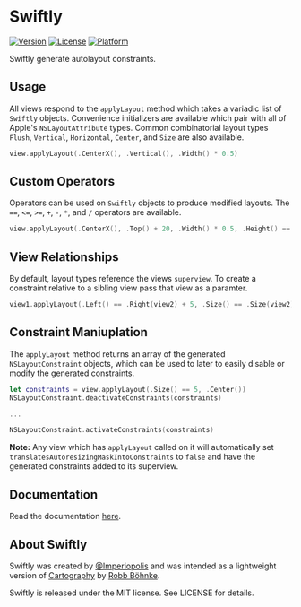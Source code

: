 # Swiftly

[![Version](https://img.shields.io/cocoapods/v/Swiftly.svg?style=flat)](http://cocoadocs.org/docsets/Swiftly)
[![License](https://img.shields.io/cocoapods/l/Swiftly.svg?style=flat)](http://cocoadocs.org/docsets/Swiftly)
[![Platform](https://img.shields.io/cocoapods/p/Swiftly.svg?style=flat)](http://cocoadocs.org/docsets/Swiftly)

Swiftly generate autolayout constraints.

## Usage

All views respond to the `applyLayout` method which takes a variadic list of `Swiftly` objects. Convenience initializers are available which pair with all of Apple's `NSLayoutAttribute` types. Common combinatorial layout types `Flush`, `Vertical`, `Horizontal`, `Center`, and `Size` are also available.

```swift
view.applyLayout(.CenterX(), .Vertical(), .Width() * 0.5)
```

## Custom Operators

Operators can be used on `Swiftly` objects to produce modified layouts. The `==`, `<=`, `>=`, `+`, `-`, `*`, and `/` operators are available.

```swift
view.applyLayout(.CenterX(), .Top() + 20, .Width() * 0.5, .Height() == 200)
```

## View Relationships

By default, layout types reference the views `superview`. To create a constraint relative to a sibling view pass that view as a paramter.

```swift
view1.applyLayout(.Left() == .Right(view2) + 5, .Size() == .Size(view2))
```

## Constraint Maniuplation

The `applyLayout` method returns an array of the generated `NSLayoutConstraint` objects, which can be used to later to easily disable or modify the generated constraints.

```swift
let constraints = view.applyLayout(.Size() == 5, .Center())
NSLayoutConstraint.deactivateConstraints(constraints)

...

NSLayoutConstraint.activateConstraints(constraints)

```

__Note:__ Any view which has `applyLayout` called on it will automatically set `translatesAutoresizingMaskIntoConstraints` to `false` and have the generated constraints added to its superview.

## Documentation

Read the documentation [here](http://cocoadocs.org/docsets/Grapher).

## About Swiftly

Swiftly was created by [@Imperiopolis](https://twitter.com/Imperiopolis) and was intended as a lightweight version of [Cartography](https://github.com/robb/cartography) by [Robb Böhnke](https://github.com/robb).

Swiftly is released under the MIT license. See LICENSE for details.
